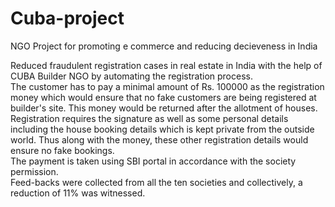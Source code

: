 # Cuba-project
 NGO Project for promoting e commerce and reducing decieveness in India<br />
 
Reduced fraudulent registration cases in real estate in India with the help of CUBA Builder NGO by automating the registration process.<br />
The customer has to pay a minimal amount of Rs. 100000 as the registration money which would ensure that no fake customers are being registered at builder's site. This money would be returned after the allotment of houses.<br />
Registration requires the signature as well as some personal details including the house booking details which is kept private from the outside world. Thus along with the money, these other registration details would ensure no fake bookings.<br /> 
The payment is taken using SBI portal in accordance with the society permission.<br />
Feed-backs were collected from all the ten societies and collectively, a reduction of 11% was witnessed.
